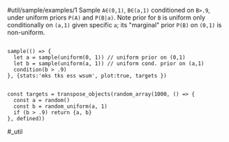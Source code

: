 #util/sample/examples/1 Sample `A∈(0,1)`, `B∈(a,1)` conditioned on `B>.9`, under uniform priors `P(A)` and `P(B|a)`. Note prior for `B` is uniform only conditionally on `(a,1)` given specific `a`; its "marginal" prior `P(B)` on `(0,1)` is non-uniform.
```js:js_input

sample(() => {
  let a = sample(uniform(0, 1)) // uniform prior on (0,1)
  let b = sample(uniform(a, 1)) // uniform cond. prior on (a,1)
  condition(b > .9)
}, {stats:'mks tks ess wsum', plot:true, targets })

```
```js:js_removed

const targets = transpose_objects(random_array(1000, () => {
  const a = random()
  const b = random_uniform(a, 1)
  if (b > .9) return {a, b}
}, defined))

```
#_util